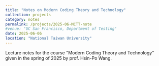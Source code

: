 ```yaml
---
title: "Notes on Modern Coding Theory and Technology"
collection: projects
category: notes
permalink: /projects/2025-06-MCTT-note
#venue: "UC San Francisco, Department of Testing"
date: 2025-06-06
location: "National Taiwan University"
---
```


Lecture notes for the course "Modern Coding Theory and Technology" given in the spring of 2025 by prof. Hsin-Po Wang.
